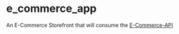 # e_commerce_app

An E-Commerce Storefront that will consume the [E-Commerce-API](https://github.com/vasconceloscezar/e-commerce-api)

